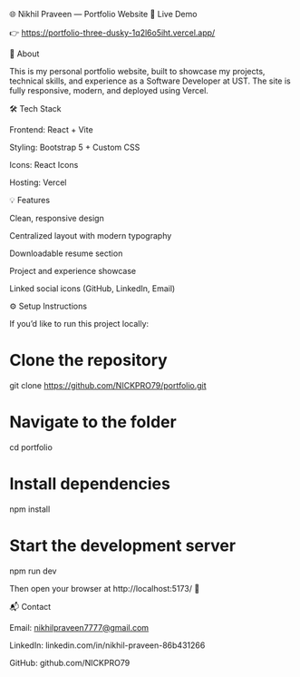 🌐 Nikhil Praveen — Portfolio Website
🚀 Live Demo

👉 https://portfolio-three-dusky-1q2l6o5iht.vercel.app/

📖 About

This is my personal portfolio website, built to showcase my projects, technical skills, and experience as a Software Developer at UST.
The site is fully responsive, modern, and deployed using Vercel.

🛠️ Tech Stack

Frontend: React + Vite

Styling: Bootstrap 5 + Custom CSS

Icons: React Icons

Hosting: Vercel

💡 Features

Clean, responsive design

Centralized layout with modern typography

Downloadable resume section

Project and experience showcase

Linked social icons (GitHub, LinkedIn, Email)

⚙️ Setup Instructions

If you’d like to run this project locally:

# Clone the repository
git clone https://github.com/NICKPRO79/portfolio.git

# Navigate to the folder
cd portfolio

# Install dependencies
npm install

# Start the development server
npm run dev


Then open your browser at http://localhost:5173/
 🚀

📬 Contact

Email: nikhilpraveen7777@gmail.com

LinkedIn: linkedin.com/in/nikhil-praveen-86b431266

GitHub: github.com/NICKPRO79

